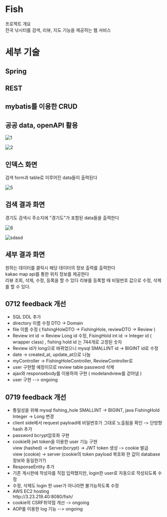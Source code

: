 # Fish

프로젝트 개요<br>
전국 낚시터를 검색, 리뷰, 지도 기능을 제공하는 웹 서비스 

<h1>세부 기술</h1>
  <h2>Spring</h2>
  <h2>REST</h2>
  <h2>mybatis를 이용한 CRUD</h2>
  <h2>공공 data, openAPI 활용</h2>
  
![1](https://user-images.githubusercontent.com/32263898/87240292-4d834680-c453-11ea-9738-86f6d1d0836b.PNG)
  
![2](https://user-images.githubusercontent.com/32263898/87240024-971e6200-c450-11ea-95bd-4860d2f3dfc0.PNG)
 

  <h2> 인덱스 화면</h2>
    <p>검색 form과 table로 이루어진 data들이 출력된다</p>
    
![5](https://user-images.githubusercontent.com/32263898/87240132-d7321480-c451-11ea-8c49-455f5d31c27d.PNG)

  <h2> 검색 결과 화면</h2>
    <p>경기도 검색시 주소지에 "경기도"가 포함된 data들을 출력한다</p>
    
![6](https://user-images.githubusercontent.com/32263898/87240134-d7caab00-c451-11ea-958a-1307cf262873.PNG)
   
![sdasd](https://user-images.githubusercontent.com/32263898/88478903-c7085200-cf86-11ea-9fcd-325700533c46.PNG)

   <h2>세부 결과 화면</h2>
    <p>원하는 데이터를 클릭시 해당 데이터의 정보 출력를 출력한다<br>
    kakao map api를 통한 위치 정보를 제공한다<br>
    리뷰 조회, 삭제, 수정, 등록을 할 수 있다
    리뷰를 등록할 때 비밀번호 값으로 수정, 삭제를 할 수 있다.
    </p>




<h2> 0712 feedback 개선 </h2>
<ul>
  <li>SQL DDL 추가</li>
  <li>directory 이름 수정 DTO -> Domain</li>
  <li>file 이름 수정 ( fishingHoleDTO -> FishingHole, reviewDTO -> Review )</li> 
  <li>Review int id -> Review Long id 수정, FisingHold int id -> Integer id  ( wrapper class) , fishing hold id 는 744개로 고정된 숫자 </li>
  <li>Review id가 long으로 바뀌었으니 mysql SMALLINT id -> BIGINT id로 수정</li>
  <li>date -> created_at, update_at으로 나눔</li>
  <li>myController -> FishingHoleController, ReviewController로 </li>
  <li>user 구현할 예정이므로 review table password 삭제</li>
  <li>ajax와 responsebody를 이용하여 구현 ( modelandview를 걷어냄 ) </li>
  <li>user 구현 --> ongoing</li>
</ul>

<h2>0719 feedback 개선</h2>
<ul>
  <li>통일성을 위해 mysql fishing_hole SMALLINT -> BIGINT, java FishingHold Integer -> Long 변경</li> 
  <li>client side에서 request payload에 비밀번호가 그대로 노출됨을 확인 -> 단방향 hash 추가 </li>
  <li>password bcrypt암호화 구현</li>
  <li>cookie와 jwt token을 이용한 user 기능 구현 <br> view (hashed) -> Server(bcrypt) -> JWT token 생성 -> cookie 발급  <br>  view (cookie) -> server (cookie의 token payload 복호화 한 값이 database 정보와 동일한가?)</li>
  <li>ResponseEntity 추가 </li>
  <li>기존 게시판에 작성자를 직접 입력했지만, login한 user로 자동으로 작성되도록 수정</li>
  <li>수정, 삭제도 login 한 user가 아니라면 불가능하도록 수정</li>
  <li>AWS EC2 hosting <br> http://3.23.219.40:8080/fish/</li>
  <li>cookie의 CSRF취약점 개선 -> ongoing</li>
  <li>AOP를 이용한 log 기능 --> ongoing </li>
</ul>  
